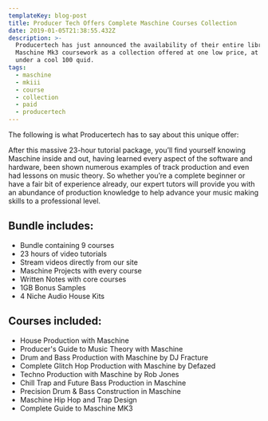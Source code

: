 ```yaml
---
templateKey: blog-post
title: Producer Tech Offers Complete Maschine Courses Collection
date: 2019-01-05T21:38:55.432Z
description: >-
  Producertech has just announced the availability of their entire library
  Maschine Mk3 coursework as a collection offered at one low price, at just
  under a cool 100 quid. 
tags:
  - maschine
  - mkiii
  - course
  - collection
  - paid
  - producertech
---
```

The following is what Producertech has to say about this unique offer:

After this massive 23-hour tutorial package, you’ll find yourself knowing Maschine inside and out, having learned every aspect of the software and hardware, been shown numerous examples of track production and even had lessons on music theory. So whether you’re a complete beginner or have a fair bit of experience already, our expert tutors will provide you with an abundance of production knowledge to help advance your music making skills to a professional level.

## Bundle includes: 

* Bundle containing 9 courses
* 23 hours of video tutorials
* Stream videos directly from our site
* Maschine Projects with every course
* Written Notes with core courses
* 1GB Bonus Samples
* 4 Niche Audio House Kits

## Courses included:

* House Production with Maschine
* Producer's Guide to Music Theory with Maschine
* Drum and Bass Production with Maschine by DJ Fracture
* Complete Glitch Hop Production with Maschine by Defazed
* Techno Production with Maschine by Rob Jones
* Chill Trap and Future Bass Production in Maschine
* Precision Drum & Bass Construction in Maschine
* Maschine Hip Hop and Trap Design
* Complete Guide to Maschine MK3
